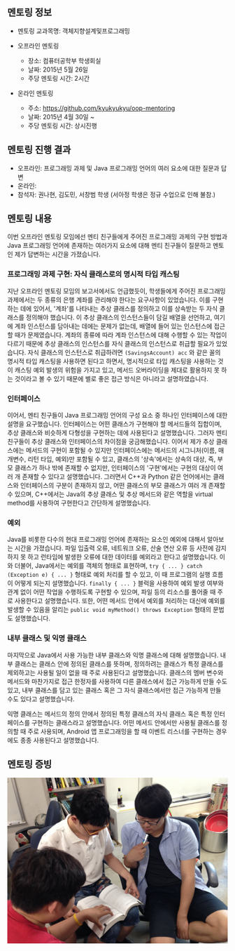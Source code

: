 ## 멘토링 정보

- 멘토링 교과목명: 객체지향설계및프로그래밍
- 오프라인 멘토링

    * 장소: 컴퓨터공학부 학생회실
    * 날짜: 2015년 5월 26일
    * 주당 멘토링 시간: 2시간

- 온라인 멘토링

    * 주소: https://github.com/kyukyukyu/oop-mentoring
    * 날짜: 2015년 4월 30일 ~
    * 주당 멘토링 시간: 상시진행

## 멘토링 진행 결과

- 오프라인: 프로그래밍 과제 및 Java 프로그래밍 언어의 여러 요소에 대한 질문과
            답변
- 온라인:
- 참석자: 권나현, 김도민, 서창범 학생 (서아정 학생은 정규 수업으로 인해 불참.)

## 멘토링 내용

이번 오프라인 멘토링 모임에선 멘티 친구들에게 주어진 프로그래밍 과제의 구현
방법과 Java 프로그래밍 언어에 존재하는 여러가지 요소에 대해 멘티 친구들이
질문하고 멘토인 제가 답변하는 시간을 가졌습니다.

### 프로그래밍 과제 구현: 자식 클래스로의 명시적 타입 캐스팅

지난 오프라인 멘토링 모임의 보고서에서도 언급했듯이, 학생들에게 주어진
프로그래밍 과제에서는 두 종류의 은행 계좌를 관리해야 한다는 요구사항이
있었습니다. 이를 구현하는 데에 있어서, '계좌'를 나타내는 추상 클래스를 정의하고
이를 상속받는 두 자식 클래스를 정의해야 했습니다. 이 추상 클래스의 인스턴스들이
담길 배열을 선언하고, 여기에 계좌 인스턴스를 담아내는 데에는 문제가 없는데,
배열에 들어 있는 인스턴스에 접근할 때가 문제였습니다. 계좌의 종류에 따라 계좌
인스턴스에 대해 수행할 수 있는 작업이 다르기 때문에 추상 클래스의 인스턴스를
자식 클래스의 인스턴스로 취급할 필요가 있었습니다. 자식 클래스의 인스턴스로
취급하려면 `(SavingsAccount) acc` 와 같은 꼴의 명시적 타입 캐스팅을 사용하면
된다고 하면서, 명시적으로 타입 캐스팅을 사용하는 것이 캐스팅 예외 발생의 위험을
가지고 있고, 메서드 오버라이딩을 제대로 활용하지 못 하는 것이라고 볼 수 있기
때문에 별로 좋은 접근 방식은 아니라고 설명하였습니다.

### 인터페이스

이어서, 멘티 친구들이 Java 프로그래밍 언어의 구성 요소 중 하나인 인터페이스에
대한 설명을 요구했습니다. 인터페이스는 어떤 클래스가 구현해야 할 메서드들의
집합이며, 추상 클래스와 비슷하게 다형성을 구현하는 데에 사용된다고
설명했습니다. 그러자 멘티 친구들이 추상 클래스와 인터페이스의 차이점을
궁금해했습니다. 이어서 제가 추상 클래스에는 메서드의 구현이 포함될 수 있지만
인터페이스에는 메서드의 시그니처(이름, 매개변수, 리턴 타입, 예외)만 포함될 수
있고, 클래스의 '상속'에서는 상속의 대상, 즉, 부모 클래스가 하나 밖에 존재할 수
없지만, 인터페이스의 '구현'에서는 구현의 대상이 여러 개 존재할 수 있다고
설명했습니다. 그러면서 C++과 Python 같은 언어에서는 클래스와 인터페이스의
구분이 존재하지 않고, 어떤 클래스의 부모 클래스가 여러 개 존재할 수 있으며,
C++에서는 Java의 추상 클래스 및 추상 메서드와 같은 역할을 virtual method를
사용하여 구현한다고 간단하게 설명했습니다.

### 예외

Java를 비롯한 다수의 현대 프로그래밍 언어에 존재하는 요소인 예외에 대해서
알아보는 시간을 가졌습니다. 파일 입출력 오류, 네트워크 오류, 산술 연산 오류 등
사전에 감지하지 못 하고 런타임에 발생한 오류에 대한 데이터를 예외라고 한다고
설명했습니다. 이와 더불어, Java에서는 예외를 객체의 형태로 표현하며,
`try { ... } catch (Exception e) { ... }` 형태로 예외 처리를 할 수 있고, 이 때
프로그램의 실행 흐름이 어떻게 되는지 설명했습니다. `finally { ... }` 블럭을
사용하여 예외 발생 여부와 관계 없이 어떤 작업을 수행하도록 구현할 수 있으며,
파일 등의 리소스를 풀어줄 때 주로 사용한다고 설명했습니다. 또한, 어떤 메서드
안에서 예외를 처리하는 대신에 예외를 발생할 수 있음을 알리는
`public void myMethod() throws Exception` 형태의 문법도 설명했습니다.

### 내부 클래스 및 익명 클래스

마지막으로 Java에서 사용 가능한 내부 클래스와 익명 클래스에 대해 설명했습니다.
내부 클래스는 클래스 안에 정의된 클래스를 뜻하며, 정의하려는 클래스가 특정
클래스를 제외하고는 사용될 일이 없을 때 주로 사용된다고 설명했습니다. 클래스의
멤버 변수와 메서드와 마찬가지로 접근 한정자를 사용하여 다른 클래스에서 접근
가능하게 만들 수도 있고, 내부 클래스를 담고 있는 클래스 혹은 그 자식
클래스에서만 접근 가능하게 만들 수도 있다고 설명했습니다.

익명 클래스는 메서드의 정의 안에서 정의된 특정 클래스의 자식 클래스 혹은 특정
인터페이스를 구현하는 클래스라고 설명했습니다. 어떤 메서드 안에서만 사용될
클래스를 정의할 때 주로 사용되며, Android 앱 프로그래밍을 할 때 이벤트 리스너를
구현하는 경우에도 종종 사용된다고 설명했습니다.

## 멘토링 증빙

![오프라인 멘토링 사진](./IMG_1262.jpg)
